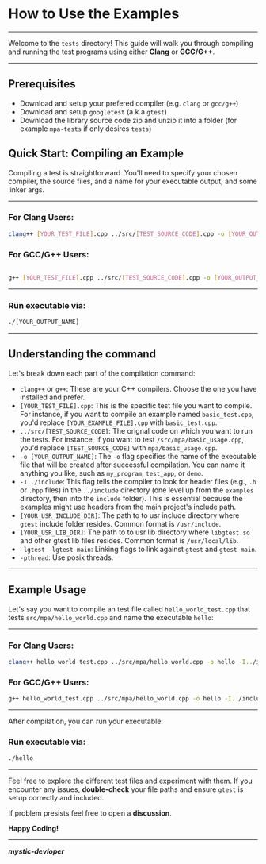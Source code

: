 # How to Use the Examples

---

Welcome to the `tests` directory! This guide will walk you through compiling and running the test programs using either **Clang** or **GCC/G++**.

---

## Prerequisites
* Download and setup your prefered compiler (e.g. `clang` or `gcc/g++`)
* Download and setup `googletest` (a.k.a `gtest`)
* Download the library source code zip and unzip it into a folder (for example `mpa-tests` if only desires `tests`)

## Quick Start: Compiling an Example

Compiling a test is straightforward. You'll need to specify your chosen compiler, the source files, and a name for your executable output, and some linker args.

---

### For Clang Users:

```bash
clang++ [YOUR_TEST_FILE].cpp ../src/[TEST_SOURCE_CODE].cpp -o [YOUR_OUTPUT_NAME] -I../include -I[YOUR_USR_INCLUDE_DIR] -L[YOUR_USR_LIB_DIR] -lgtest -lgtest_main -pthread
```

### For GCC/G++ Users:

```bash

g++ [YOUR_TEST_FILE].cpp ../src/[TEST_SOURCE_CODE].cpp -o [YOUR_OUTPUT_NAME] -I../include -I[YOUR_USR_INCLUDE_DIR] -L[YOUR_USR_LIB_DIR] -lgtest -lgtest_main -pthread
```

---

### Run executable via:

```bash
./[YOUR_OUTPUT_NAME]
```

---

## Understanding the command
Let's break down each part of the compilation command:
* `clang++` or `g++`: These are your C++ compilers. Choose the one you have installed and prefer.
* `[YOUR_TEST_FILE].cpp`: This is the specific test file you want to compile. For instance, if you want to compile an example named `basic_test.cpp`, you'd replace `[YOUR_EXAMPLE_FILE].cpp` with `basic_test.cpp`.
* `../src/[TEST_SOURCE_CODE]`: The orignal code on which you want to run the tests. For instance, if you want to test `/src/mpa/basic_usage.cpp`, you'd replace `[TEST_SOURCE_CODE]` with `mpa/basic_usage.cpp`.
* `-o [YOUR_OUTPUT_NAME]`: The `-o` flag specifies the name of the executable file that will be created after successful compilation. You can name it anything you like, such as `my_program`, `test_app`, or `demo`.
* `-I../include`: This flag tells the compiler to look for header files (e.g., `.h` or `.hpp` files) in the `../include` directory (one level up from the `examples` directory, then into the `include` folder). This is essential because the examples might use headers from the main project's include path.
* `[YOUR_USR_INCLUDE_DIR]`: The path to to usr include directory where `gtest` include folder resides. Common format is `/usr/include`.
* `[YOUR_USR_LIB_DIR]`: The path to to usr lib directory where `libgtest.so` and other gtest lib files resides. Common format is `/usr/local/lib`.
* `-lgtest -lgtest-main`: Linking flags to link against `gtest` and `gtest main`.
* `-pthread`: Use posix threads.
---

## Example Usage
Let's say you want to compile an test file called `hello_world_test.cpp` that tests `src/mpa/hello_world.cpp` and name the executable `hello`:

---

### For Clang Users:

```bash
clang++ hello_world_test.cpp ../src/mpa/hello_world.cpp -o hello -I../include -I/usr/include -L/usr/local/lib -lgtest -lgtest-main -pthread
```

### For GCC/G++ Users:
```bash
g++ hello_world_test.cpp ../src/mpa/hello_world.cpp -o hello -I../include -I/usr/include -L/usr/local/lib -lgtest -lgtest-main -pthread
```

---

After compilation, you can run your executable:

### Run executable via:

```bash
./hello
```

---

Feel free to explore the different test files and experiment with them. If you encounter any issues, **double-check** your file paths and ensure `gtest` is setup correctly and included.

If problem presists feel free to open a **discussion**.

**Happy Coding!**

---
***mystic-devloper***
